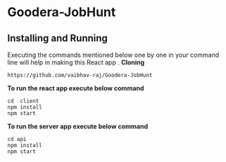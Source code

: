 # Goodera-JobHunt

## Installing and Running

Executing the commands mentioned below one by one in your command line will help in making this React app .
**Cloning**

```
https://github.com/vaibhav-raj/Goodera-JobHunt
```

**To run the react app execute below command**

```
cd  client
npm install
npm start
```
**To run the server app execute below command**

```
cd api
npm install
npm start
```
